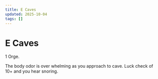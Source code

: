 ```yaml
---
title: E Caves
updated: 2025-10-04
tags: []
---
```


# E Caves


1 Orge.

The body odor is over whelming as you approach to cave. Luck check of 10+ and you hear snoring.
